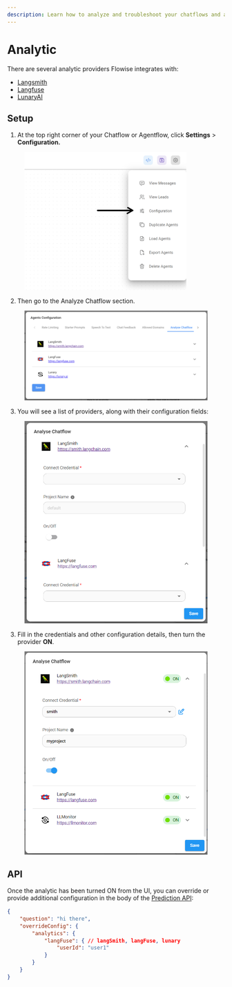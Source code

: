 ```yaml
---
description: Learn how to analyze and troubleshoot your chatflows and agentflows
---
```


# Analytic

There are several analytic providers Flowise integrates with:

* [Langsmith](https://smith.langchain.com/)
* [Langfuse](https://langfuse.com/)
* [LunaryAI](https://lunary.ai/)

## Setup

1. At the top right corner of your Chatflow or Agentflow, click **Settings** > **Configuration.**

<figure><img src="../.gitbook/assets/image (105).png" alt="" width="375"><figcaption></figcaption></figure>

2. Then go to the Analyze Chatflow section.

<figure><img src="../.gitbook/assets/image (157).png" alt=""><figcaption></figcaption></figure>

3. You will see a list of providers, along with their configuration fields:

<figure><img src="../.gitbook/assets/image (82).png" alt="" width="563"><figcaption></figcaption></figure>

3. Fill in the credentials and other configuration details, then turn the provider **ON**.

<figure><img src="../.gitbook/assets/image (83).png" alt="" width="563"><figcaption></figcaption></figure>

## API

Once the analytic has been turned ON from the UI, you can override or provide additional configuration in the body of the [Prediction API](api.md#prediction-api):

```json
{
    "question": "hi there",
    "overrideConfig": {
        "analytics": {
            "langFuse": { // langSmith, langFuse, lunary
                "userId": "user1"
            }
        }
    }
}
```

